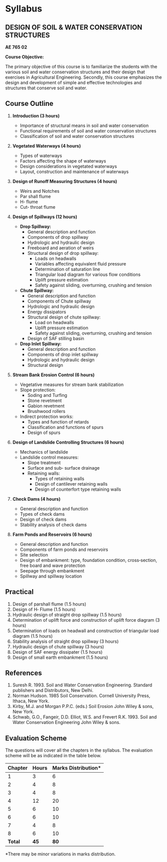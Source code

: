 # Syllabus

## DESIGN OF SOIL & WATER CONSERVATION STRUCTURES
**AE 765 02**

**Course Objective:**

The primary objective of this course is to familiarize the students with the various soil and water conservation structures and their design that exercises in Agricultural Engineering. Secondly, this course emphasizes the design and development of simple and effective technologies and structures that conserve soil and water.

## Course Outline

1. **Introduction (3 hours)**
    - Importance of structural means in soil and water conservation
    - Functional requirements of soil and water conservation structures
    - Classification of soil and water conservation structures

2. **Vegetated Waterways (4 hours)**
    - Types of waterways
    - Factors affecting the shape of waterways
    - Design considerations in vegetated waterways
    - Layout, construction and maintenance of waterways

3. **Design of Runoff Measuring Structures (4 hours)**
    - Weirs and Notches
    - Par shall flume
    - H‐ flume
    - Cut‐ throat flume

4. **Design of Spillways (12 hours)**
    - **Drop Spillway:**
        - General description and function
        - Components of drop spillway
        - Hydrologic and hydraulic design
        - Freeboard and aeration of weirs
        - Structural design of drop spillway:
            - Loads on headwalls
            - Variables affecting equivalent fluid pressure
            - Determination of saturation line
            - Triangular load diagram for various flow conditions
            - Uplift pressure estimation
            - Safety against sliding, overturning, crushing and tension
    - **Chute Spillway:**
        - General description and function
        - Components of Chute spillway
        - Hydrologic and hydraulic design
        - Energy dissipators
        - Structural design of chute spillway:
            - Load on headwalls
            - Uplift pressure estimation
            - Safety against sliding, overturning, crushing and tension
        - Design of SAF stilling basin
    - **Drop Inlet Spillway:**
        - General description and function
        - Components of drop inlet spillway
        - Hydrologic and hydraulic design
        - Structural design

5. **Stream Bank Erosion Control (6 hours)**
    - Vegetative measures for stream bank stabilization
    - Slope protection:
        - Soding and Turfing
        - Stone revetment
        - Gabion revetment
        - Brushwood rollers
    - Indirect protection works:
        - Types and function of retards
        - Classification and functions of spurs
        - Design of spurs

6. **Design of Landslide Controlling Structures (6 hours)**
    - Mechanics of landslide
    - Landslide control measures:
        - Slope treatment
        - Surface and sub‐ surface drainage
        - Retaining walls:
            - Types of retaining walls
            - Design of cantilever retaining walls
            - Design of counterfort type retaining walls

7. **Check Dams (4 hours)**
    - General description and function
    - Types of check dams
    - Design of check dams
    - Stability analysis of check dams

8. **Farm Ponds and Reservoirs (6 hours)**
    - General description and function
    - Components of farm ponds and reservoirs
    - Site selection
    - Design of embankment: type, foundation condition, cross‐section, free board and wave protection
    - Seepage through embankment
    - Spillway and spillway location

## Practical

1. Design of parshall flume (1.5 hours)
2. Design of H‐ Flume (1.5 hours)
3. Hydraulic design of straight drop spillway (1.5 hours)
4. Determination of uplift force and construction of uplift force diagram (3 hours)
5. Determination of loads on headwall and construction of triangular load diagram (1.5 hours)
6. Stability analysis of straight drop spillway (3 hours)
7. Hydraulic design of chute spillway (3 hours)
8. Design of SAF energy dissipater (1.5 hours)
9. Design of small earth embankment (1.5 hours)

## References

1. Suresh R. 1993. Soil and Water Conservation Engineering. Standard publishers and Distributors, New Delhi.
2. Norman Hudson. 1985 Soil Conservation. Cornell University Press, Ithaca, New York.
3. Kirby, M.J. and Morgan P.P.C. (eds.) Soil Erosion John Wiley & sons, New York.
4. Schwab, G.O., Fangeir, D.D. Elliot, W.S. and Frevert R.K. 1993. Soil and Water Conservation Engineering John Wiley & sons.

## Evaluation Scheme

The questions will cover all the chapters in the syllabus. The evaluation scheme will be as indicated in the table below.

| Chapter | Hours | Marks Distribution* |
|---|---|---|
| 1 | 3 | 6 |
| 2 | 4 | 8 |
| 3 | 4 | 8 |
| 4 | 12 | 20 |
| 5 | 6 | 10 |
| 6 | 6 | 10 |
| 7 | 4 | 8 |
| 8 | 6 | 10 |
| **Total** | **45** | **80** |

*There may be minor variations in marks distribution. 
